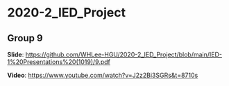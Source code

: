 # 2020-2_IED_Project
## Group 9

__Slide__: https://github.com/WHLee-HGU/2020-2_IED_Project/blob/main/IED-1%20Presentations%20(1019)/9.pdf

__Video__: https://www.youtube.com/watch?v=J2z2Bi3SGRs&t=8710s
